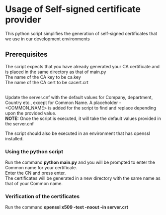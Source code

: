 # Usage of Self-signed certificate provider

This python script simplifies the generation of self-signed certificates that we use in our development environments

## Prerequisites

The script expects that you have already generated your CA certificate and is placed in the same directory as that of main.py <br>
The name of the CA key to be ca.key <br>
The name of the CA cert to be cacert.crt <br> <br>

Update the server.cnf with the default values for Company, department, Country etc., except for Common Name. A placeholder - <COMMON_NAME> is added for the script to find and replace depending upon the provided value. <br>
**NOTE:** Once the script is executed, it will take the default values provided in the server.cnf

The script should also be executed in an environment that has openssl installed.

### Using the python script

Run the command **python main.py** and you will be prompted to enter the Common name for your certificate. <br>
Enter the CN and press enter. <br>
The certificates will be generated in a new directory with the same name as that of your Common name.

### Verification of the certificates

Run the command **openssl x509 -text -noout -in server.crt**
